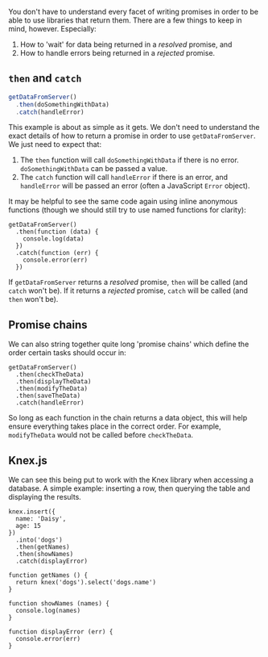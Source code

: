 You don't have to understand every facet of writing promises in order to be able to use libraries that return them. There are a few things to keep in mind, however. Especially:

1. How to 'wait' for data being returned in a _resolved_ promise, and
2. How to handle errors being returned in a _rejected_ promise.

## `then` and `catch`

```js
getDataFromServer()
  .then(doSomethingWithData)
  .catch(handleError)
```
This example is about as simple as it gets. We don't need to understand the exact details of how to return a promise in order to use `getDataFromServer`. We just need to expect that:

1. The `then` function will call `doSomethingWithData` if there is no error. `doSomethingWithData` can be passed a value.
2. The `catch` function will call `handleError` if there is an error, and `handleError` will be passed an error (often a JavaScript `Error` object).

It may be helpful to see the same code again using inline anonymous functions (though we should still try to use named functions for clarity):
```
getDataFromServer()
  .then(function (data) {
    console.log(data)
  })
  .catch(function (err) {
    console.error(err)
  })
```
If `getDataFromServer` returns a _resolved_ promise, `then` will be called (and `catch` won't be). If it returns a _rejected_ promise, `catch` will be called (and `then` won't be).

## Promise chains

We can also string together quite long 'promise chains' which define the order certain tasks should occur in:

```
getDataFromServer()
  .then(checkTheData)
  .then(displayTheData)
  .then(modifyTheData)
  .then(saveTheData)
  .catch(handleError)
```
So long as each function in the chain returns a data object, this will help ensure everything takes place in the correct order. For example, `modifyTheData` would not be called before `checkTheData`.

## Knex.js

We can see this being put to work with the Knex library when accessing a database. A simple example: inserting a row, then querying the table and displaying the results.
```
knex.insert({
  name: 'Daisy',
  age: 15
})
  .into('dogs')
  .then(getNames)
  .then(showNames)
  .catch(displayError)

function getNames () {
  return knex('dogs').select('dogs.name')
}

function showNames (names) {
  console.log(names)
}

function displayError (err) {
  console.error(err)
}
```
